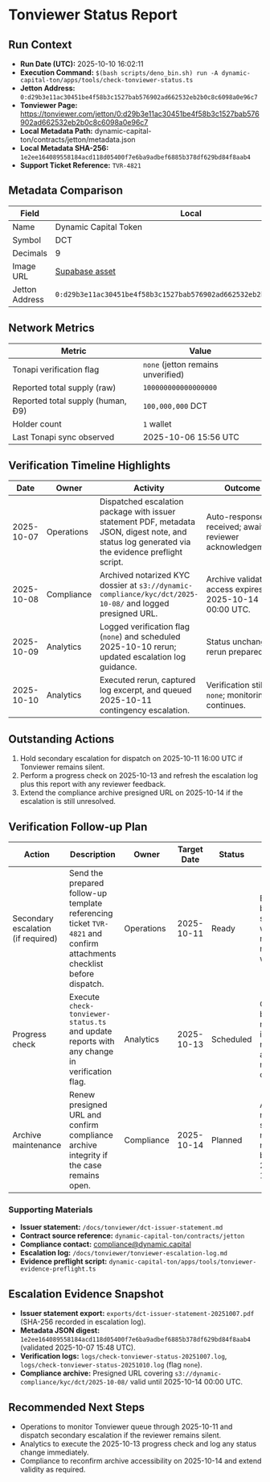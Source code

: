 # Tonviewer Status Report

## Run Context

- **Run Date (UTC):** 2025-10-10 16:02:11
- **Execution Command:**
  `$(bash scripts/deno_bin.sh) run -A dynamic-capital-ton/apps/tools/check-tonviewer-status.ts`
- **Jetton Address:**
  `0:d29b3e11ac30451be4f58b3c1527bab576902ad662532eb2b0c8c6098a0e96c7`
- **Tonviewer Page:**
  https://tonviewer.com/jetton/0:d29b3e11ac30451be4f58b3c1527bab576902ad662532eb2b0c8c6098a0e96c7
- **Local Metadata Path:** dynamic-capital-ton/contracts/jetton/metadata.json
- **Local Metadata SHA-256:**
  `1e2ee164089558184acd118d05400f7e6ba9adbef6885b378df629bd84f8aab4`
- **Support Ticket Reference:** `TVR-4821`

## Metadata Comparison

| Field          | Local                                                                                                   | Tonapi                                                                                                  | Match |
| -------------- | ------------------------------------------------------------------------------------------------------- | ------------------------------------------------------------------------------------------------------- | ----- |
| Name           | Dynamic Capital Token                                                                                   | Dynamic Capital Token                                                                                   | ✅    |
| Symbol         | DCT                                                                                                     | DCT                                                                                                     | ✅    |
| Decimals       | 9                                                                                                       | 9                                                                                                       | ✅    |
| Image URL      | [Supabase asset](https://qeejuomcapbdlhnjqjcc.supabase.co/storage/v1/object/public/miniapp/DCTMark.png) | [Supabase asset](https://qeejuomcapbdlhnjqjcc.supabase.co/storage/v1/object/public/miniapp/DCTMark.png) | ✅    |
| Jetton Address | `0:d29b3e11ac30451be4f58b3c1527bab576902ad662532eb2b0c8c6098a0e96c7`                                    | `0:d29b3e11ac30451be4f58b3c1527bab576902ad662532eb2b0c8c6098a0e96c7`                                    | ✅    |

## Network Metrics

| Metric                            | Value                              |
| --------------------------------- | ---------------------------------- |
| Tonapi verification flag          | `none` (jetton remains unverified) |
| Reported total supply (raw)       | `100000000000000000`               |
| Reported total supply (human, Ð9) | `100,000,000` DCT                  |
| Holder count                      | `1` wallet                         |
| Last Tonapi sync observed         | 2025-10-06 15:56 UTC               |

## Verification Timeline Highlights

| Date       | Owner      | Activity                                                                                                                                         | Outcome                                                    |
| ---------- | ---------- | ------------------------------------------------------------------------------------------------------------------------------------------------ | ---------------------------------------------------------- |
| 2025-10-07 | Operations | Dispatched escalation package with issuer statement PDF, metadata JSON, digest note, and status log generated via the evidence preflight script. | Auto-response received; awaiting reviewer acknowledgement. |
| 2025-10-08 | Compliance | Archived notarized KYC dossier at `s3://dynamic-compliance/kyc/dct/2025-10-08/` and logged presigned URL.                                        | Archive validated; access expires 2025-10-14 00:00 UTC.    |
| 2025-10-09 | Analytics  | Logged verification flag (`none`) and scheduled 2025-10-10 rerun; updated escalation log guidance.                                               | Status unchanged; rerun prepared.                          |
| 2025-10-10 | Analytics  | Executed rerun, captured log excerpt, and queued 2025-10-11 contingency escalation.                                                              | Verification still `none`; monitoring continues.           |

## Outstanding Actions

1. Hold secondary escalation for dispatch on 2025-10-11 16:00 UTC if Tonviewer
   remains silent.
2. Perform a progress check on 2025-10-13 and refresh the escalation log plus
   this report with any reviewer feedback.
3. Extend the compliance archive presigned URL on 2025-10-14 if the escalation
   is still unresolved.

## Verification Follow-up Plan

| Action                             | Description                                                                                                           | Owner      | Target Date | Status    | Notes                                                               |
| ---------------------------------- | --------------------------------------------------------------------------------------------------------------------- | ---------- | ----------- | --------- | ------------------------------------------------------------------- |
| Secondary escalation (if required) | Send the prepared follow-up template referencing ticket `TVR-4821` and confirm attachments checklist before dispatch. | Operations | 2025-10-11  | Ready     | Evidence bundle staged; waiting on reviewer response window.        |
| Progress check                     | Execute `check-tonviewer-status.ts` and update reports with any change in verification flag.                          | Analytics  | 2025-10-13  | Scheduled | Command block reserved in runbook; alert set in monitoring channel. |
| Archive maintenance                | Renew presigned URL and confirm compliance archive integrity if the case remains open.                                | Compliance | 2025-10-14  | Planned   | AWS CLI reminder scheduled; no action needed before 2025-10-14.     |

### Supporting Materials

- **Issuer statement:** `/docs/tonviewer/dct-issuer-statement.md`
- **Contract source reference:** `dynamic-capital-ton/contracts/jetton`
- **Compliance contact:** compliance@dynamic.capital
- **Escalation log:** `/docs/tonviewer/tonviewer-escalation-log.md`
- **Evidence preflight script:**
  `dynamic-capital-ton/apps/tools/tonviewer-evidence-preflight.ts`

## Escalation Evidence Snapshot

- **Issuer statement export:** `exports/dct-issuer-statement-20251007.pdf`
  (SHA-256 recorded in escalation log).
- **Metadata JSON digest:**
  `1e2ee164089558184acd118d05400f7e6ba9adbef6885b378df629bd84f8aab4` (validated
  2025-10-07 15:48 UTC).
- **Verification logs:** `logs/check-tonviewer-status-20251007.log`,
  `logs/check-tonviewer-status-20251010.log` (flag `none`).
- **Compliance archive:** Presigned URL covering
  `s3://dynamic-compliance/kyc/dct/2025-10-08/` valid until 2025-10-14 00:00
  UTC.

## Recommended Next Steps

- Operations to monitor Tonviewer queue through 2025-10-11 and dispatch
  secondary escalation if the reviewer remains silent.
- Analytics to execute the 2025-10-13 progress check and log any status change
  immediately.
- Compliance to reconfirm archive accessibility on 2025-10-14 and extend
  validity as required.
